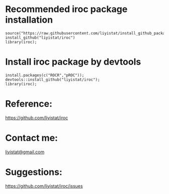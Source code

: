 # Recommended iroc package installation
```{r}
source("https://raw.githubusercontent.com/liyistat/install_github_package/master/install_github.R");
install_github("liyistat/iroc")
library(iroc);
```

# Install iroc package by devtools
```{r}
install.packages(c("ROCR","pROC"));
devtools::install_github("liyistat/iroc");
library(iroc);
```

# Reference: 
https://github.com/liyistat/iroc

# Contact me: 
liyistat@gmail.com

# Suggestions:
https://github.com/liyistat/iroc/issues
